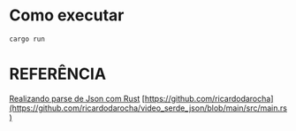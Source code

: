 # Como executar
```
cargo run
```

# REFERÊNCIA
[Realizando parse de Json com Rust](https://www.youtube.com/watch?v=XkffYbJS9WI)
[https://github.com/ricardodarocha](https://github.com/ricardodarocha/video_serde_json/blob/main/src/main.rs)
